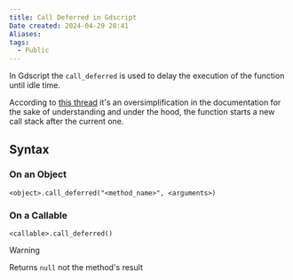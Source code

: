 ```yaml
---
title: Call Deferred in Gdscript
Date created: 2024-04-29 20:41
Aliases:
tags: 
  - Public
---
```


In Gdscript the `call_deferred` is used to delay the execution of the function until idle time.

According to [this thread](https://www.reddit.com/r/godot/comments/165n0dl/when_are_call_deferred_calls_actually_handled/) it's an oversimplification in the documentation for the sake of understanding and under the hood, the function starts a new call stack after the current one.

## Syntax

### On an Object

`<object>.call_deferred("<method_name>", <arguments>)`

### On a Callable

`<callable>.call_deferred()`

> [!Warning]
> Returns `null` not the method's result
